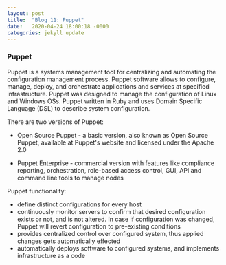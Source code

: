 ```yaml
---
layout: post
title:  "Blog 11: Puppet"
date:   2020-04-24 18:00:18 -0000
categories: jekyll update
---
```


<h3>Puppet</h3>

Puppet is a systems management tool for centralizing and automating the configuration management process. Puppet software allows to configure, manage, deploy, and orchestrate applications and services at specified infrastructure. Puppet was designed to manage the configuration of Linux and Windows OSs. Puppet written in Ruby and uses Domain Specific Language (DSL) to describe system configuration.

There are two versions of Puppet:

  - Open Source Puppet - a basic version, also known as Open Source Puppet, available at Puppet's website and licensed under the Apache 2.0

  - Puppet Enterprise - commercial version with features like compliance reporting, orchestration, role-based access control, GUI, API and command line tools to manage nodes

Puppet functionality:

  - define distinct configurations for every host
  - continuously monitor servers to confirm that desired configuration exists or not, and is not altered. In case if configuration was changed, Puppet will revert configuration to pre-existing conditions
  - provides centralized control over configured system, thus applied changes gets automatically effected
  - automatically deploys software to configured systems, and implements infrastructure as a code



[jekyll-docs]: https://jekyllrb.com/docs/home
[jekyll-gh]:   https://github.com/jekyll/jekyll
[jekyll-talk]: https://talk.jekyllrb.com/
